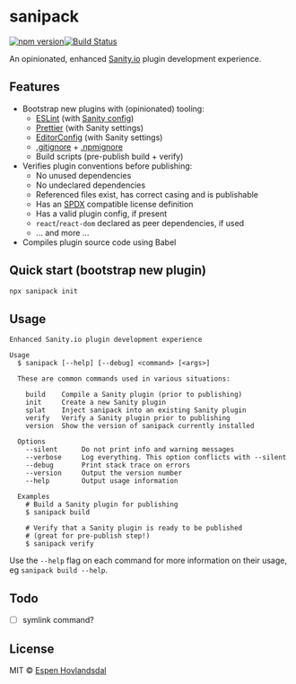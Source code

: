 # sanipack

[![npm version](https://img.shields.io/npm/v/sanipack.svg?style=flat-square)](https://www.npmjs.com/package/sanipack)[![Build Status](https://img.shields.io/github/workflow/status/rexxars/sanipack/CI/main.svg?style=flat-square)](https://github.com/rexxars/sanipack/actions?query=workflow%3ACI)

An opinionated, enhanced [Sanity.io](https://www.sanity.io/) plugin development experience.

## Features

- Bootstrap new plugins with (opinionated) tooling:
  - [ESLint](https://eslint.org/) (with [Sanity config](https://github.com/sanity-io/sanity/tree/next/packages/eslint-config-sanity))
  - [Prettier](https://prettier.io/) (with Sanity settings)
  - [EditorConfig](https://editorconfig.org/) (with Sanity settings)
  - [.gitignore](https://git-scm.com/docs/gitignore) + [.npmignore](https://docs.npmjs.com/cli/v6/using-npm/developers#keeping-files-out-of-your-package)
  - Build scripts (pre-publish build + verify)
- Verifies plugin conventions before publishing:
  - No unused dependencies
  - No undeclared dependencies
  - Referenced files exist, has correct casing and is publishable
  - Has an [SPDX](https://spdx.org/licenses/) compatible license definition
  - Has a valid plugin config, if present
  - `react`/`react-dom` declared as peer dependencies, if used
  - ... and more ...
- Compiles plugin source code using Babel

## Quick start (bootstrap new plugin)

```bash
npx sanipack init
```

## Usage

```
Enhanced Sanity.io plugin development experience

Usage
  $ sanipack [--help] [--debug] <command> [<args>]

  These are common commands used in various situations:

    build    Compile a Sanity plugin (prior to publishing)
    init     Create a new Sanity plugin
    splat    Inject sanipack into an existing Sanity plugin
    verify   Verify a Sanity plugin prior to publishing
    version  Show the version of sanipack currently installed

  Options
    --silent      Do not print info and warning messages
    --verbose     Log everything. This option conflicts with --silent
    --debug       Print stack trace on errors
    --version     Output the version number
    --help        Output usage information

  Examples
    # Build a Sanity plugin for publishing
    $ sanipack build

    # Verify that a Sanity plugin is ready to be published
    # (great for pre-publish step!)
    $ sanipack verify
```

Use the `--help` flag on each command for more information on their usage, eg `sanipack build --help`.

## Todo

- [ ] symlink command?

## License

MIT © [Espen Hovlandsdal](https://espen.codes/)
